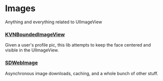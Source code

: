 # Images

Anything and everything related to UIImageView

### [KVNBoundedImageView](https://github.com/donnellyk/KVNBoundedImageView)
Given a user's profile pic, this lib attempts to keep the face centered and visible in the UIImageView.

### [SDWebImage](https://github.com/rs/SDWebImage)

Asynchronous image downloads, caching, and a whole bunch of other stuff.
